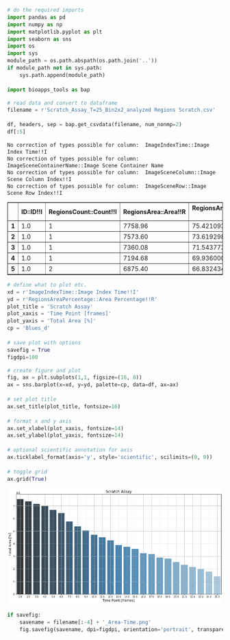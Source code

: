 

```python
# do the required imports
import pandas as pd
import numpy as np
import matplotlib.pyplot as plt
import seaborn as sns
import os
import sys
module_path = os.path.abspath(os.path.join('..'))
if module_path not in sys.path:
    sys.path.append(module_path)
    
import bioapps_tools as bap
```


```python
# read data and convert to dataframe
filename = r'Scratch_Assay_T=25_Bin2x2_analyzed Regions Scratch.csv'

df, headers, sep = bap.get_csvdata(filename, num_nonmp=2)
df[:5]
```

    No correction of types possible for column:  ImageIndexTime::Image Index Time!!I
    No correction of types possible for column:  ImageSceneContainerName::Image Scene Container Name 
    No correction of types possible for column:  ImageSceneColumn::Image Scene Column Index!!I
    No correction of types possible for column:  ImageSceneRow::Image Scene Row Index!!I
    




<div>
<style scoped>
    .dataframe tbody tr th:only-of-type {
        vertical-align: middle;
    }

    .dataframe tbody tr th {
        vertical-align: top;
    }

    .dataframe thead th {
        text-align: right;
    }
</style>
<table border="1" class="dataframe">
  <thead>
    <tr style="text-align: right;">
      <th></th>
      <th>ID::ID!!I</th>
      <th>RegionsCount::Count!!I</th>
      <th>RegionsArea::Area!!R</th>
      <th>RegionsAreaPercentage::Area Percentage!!R</th>
      <th>ImageIndexTime::Image Index Time!!I</th>
      <th>ImageSceneContainerName::Image Scene Container Name</th>
      <th>ImageSceneColumn::Image Scene Column Index!!I</th>
      <th>ImageSceneRow::Image Scene Row Index!!I</th>
    </tr>
  </thead>
  <tbody>
    <tr>
      <th>1</th>
      <td>1.0</td>
      <td>1</td>
      <td>7758.96</td>
      <td>75.421093</td>
      <td>1.0</td>
      <td>NaN</td>
      <td>0.0</td>
      <td>0.0</td>
    </tr>
    <tr>
      <th>2</th>
      <td>1.0</td>
      <td>1</td>
      <td>7573.60</td>
      <td>73.619298</td>
      <td>2.0</td>
      <td>NaN</td>
      <td>0.0</td>
      <td>0.0</td>
    </tr>
    <tr>
      <th>3</th>
      <td>1.0</td>
      <td>1</td>
      <td>7360.08</td>
      <td>71.543773</td>
      <td>3.0</td>
      <td>NaN</td>
      <td>0.0</td>
      <td>0.0</td>
    </tr>
    <tr>
      <th>4</th>
      <td>1.0</td>
      <td>1</td>
      <td>7194.68</td>
      <td>69.936000</td>
      <td>4.0</td>
      <td>NaN</td>
      <td>0.0</td>
      <td>0.0</td>
    </tr>
    <tr>
      <th>5</th>
      <td>1.0</td>
      <td>2</td>
      <td>6875.40</td>
      <td>66.832434</td>
      <td>5.0</td>
      <td>NaN</td>
      <td>0.0</td>
      <td>0.0</td>
    </tr>
  </tbody>
</table>
</div>




```python
# define what to plot etc.
xd = r'ImageIndexTime::Image Index Time!!I'
yd = r'RegionsAreaPercentage::Area Percentage!!R'
plot_title = 'Scratch Assay'
plot_xaxis = 'Time Point [frames]'
plot_yaxis = 'Total Area [%]'
cp = 'Blues_d'

# save plot with options
savefig = True
figdpi=100
```


```python
# create figure and plot
fig, ax = plt.subplots(1,1, figsize=(16, 8))
ax = sns.barplot(x=xd, y=yd, palette=cp, data=df, ax=ax)

# set plot title
ax.set_title(plot_title, fontsize=16)

# format x and y axis
ax.set_xlabel(plot_xaxis, fontsize=14)
ax.set_ylabel(plot_yaxis, fontsize=14)

# optional scientific annotation for axis
ax.ticklabel_format(axis='y', style='scientific', scilimits=(0, 0))

# toggle grid
ax.grid(True)
```


![png](output_3_0.png)



```python
if savefig:
    savename = filename[:-4] + '_Area-Time.png'
    fig.savefig(savename, dpi=figdpi, orientation='portrait', transparent=False, facecolor=None)
```

